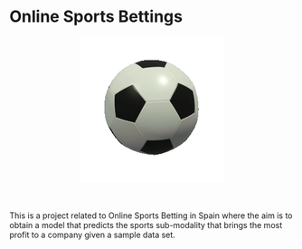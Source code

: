 # Online Sports Bettings

<center> <img src="soccer-9133_256.gif"></center> <br><br>

<!-- ![alt text](image.png) -->
<!-- Font:[Klipartz](https://www.klipartz.com/es/sticker-png-ttoqu) -->

 This is a project related to Online Sports Betting in Spain where the aim is to obtain a model that predicts the sports sub-modality that brings the most profit to a company given a sample data set. 


